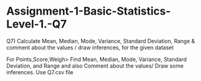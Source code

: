 # Assignment-1-Basic-Statistics-Level-1.-Q7

Q7) Calculate Mean, Median, Mode, Variance, Standard Deviation, Range & comment about the values / draw inferences, for the given dataset

For Points,Score,Weigh> Find Mean, Median, Mode, Variance, Standard Deviation, and Range and also Comment about the values/ Draw some inferences. Use Q7.csv file
